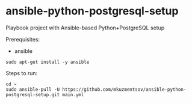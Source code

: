 # ansible-python-postgresql-setup
Playbook project with Ansible-based Python+PostgreSQL setup

Prerequisites:

- ansible

```
sudo apt-get install -y ansible
```


Steps to run:

```
cd ~
sudo ansible-pull -U https://github.com/mkuzmentsov/ansible-python-postgresql-setup.git main.yml
```

